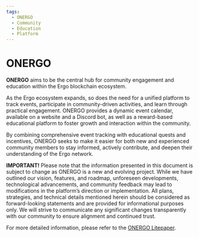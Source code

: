 ```yaml
---
tags:
  - ONERGO
  - Community
  - Education
  - Platform
---
```


# ONERGO

**ONERGO** aims to be the central hub for community engagement and education within the Ergo blockchain ecosystem. 

As the Ergo ecosystem expands, so does the need for a unified platform to track events, participate in community-driven activities, and learn through practical engagement. ONERGO provides a dynamic event calendar, available on a website and a Discord bot, as well as a reward-based educational platform to foster growth and interaction within the community. 

By combining comprehensive event tracking with educational quests and incentives, ONERGO seeks to make it easier for both new and experienced community members to stay informed, actively contribute, and deepen their understanding of the Ergo network.

**IMPORTANT!** Please note that the information presented in this document is subject to change as ONERGO is a new and evolving project. While we have outlined our vision, features, and roadmap, unforeseen developments, technological advancements, and community feedback may lead to modifications in the platform’s direction or implementation. All plans, strategies, and technical details mentioned herein should be considered as forward-looking statements and are provided for informational purposes only. We will strive to communicate any significant changes transparently with our community to ensure alignment and continued trust.

For more detailed information, please refer to the [ONERGO Litepaper](https://onergo.gitbook.io/onergo-litepaper).
